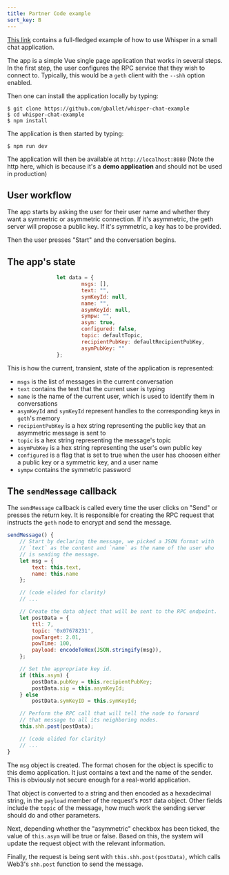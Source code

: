 ```yaml
---
title: Partner Code example
sort_key: B
---
```


[This link](https://github.com/gballet/whisper-chat-example) contains a full-fledged example of how to use Whisper in a small chat application.

The app is a simple Vue single page application that works in several steps. In the first step, the user configures the RPC service that they wish to connect to. Typically, this would be a `geth` client with the `--shh` option enabled.

Then one can install the application locally by typing:

```
$ git clone https://github.com/gballet/whisper-chat-example
$ cd whisper-chat-example
$ npm install
```

The application is then started by typing:

```
$ npm run dev
```

The application will then be available at `http://localhost:8080` (Note the http here, which is because it's a **demo application** and should not be used in production)

## User workflow

The app starts by asking the user for their user name and whether they want a symmetric or asymmetric connection. If it's asymmetric, the geth server will propose a public key. If it's symmetric, a key has to be provided.

Then the user presses "Start" and the conversation begins.

## The app's state

```javascript
                let data = {
                        msgs: [],
                        text: "",
                        symKeyId: null,
                        name: "",
                        asymKeyId: null,
                        sympw: "",
                        asym: true,
                        configured: false,
                        topic: defaultTopic,
                        recipientPubKey: defaultRecipientPubKey,
                        asymPubKey: ""
                };
```

This is how the current, transient, state of the application is represented:

  * `msgs` is the list of messages in the current conversation
  * `text` contains the text that the current user is typing
  * `name` is the name of the current user, which is used to identify them in conversations
  * `asymKeyId` and `symKeyId` represent handles to the corresponding keys in `geth`'s memory
  * `recipientPubKey` is a hex string representing the public key that an asymmetric message is sent to
  * `topic` is a hex string representing the message's topic
  * `asymPubKey` is a hex string representing the user's own public key
  * `configured` is a flag that is set to true when the user has choosen either a public key or a symmetric key, and a user name
  * `sympw` contains the symmetric password

## The `sendMessage` callback

The `sendMessage` callback is called every time the user clicks on "Send" or presses the return key. It is responsible for creating the RPC request that instructs the `geth` node to encrypt and send the message.

```javascript
sendMessage() {
    // Start by declaring the message, we picked a JSON format with
    // `text` as the content and `name` as the name of the user who
    // is sending the message.
    let msg = {
        text: this.text,
        name: this.name
    };

    // (code elided for clarity)
    // ...

    // Create the data object that will be sent to the RPC endpoint.
    let postData = {
        ttl: 7,
        topic: '0x07678231',
        powTarget: 2.01,
        powTime: 100,
        payload: encodeToHex(JSON.stringify(msg)),
    };

    // Set the appropriate key id.
    if (this.asym) {
        postData.pubKey = this.recipientPubKey;
        postData.sig = this.asymKeyId;
    } else
        postData.symKeyID = this.symKeyId;

    // Perform the RPC call that will tell the node to forward
    // that message to all its neighboring nodes.
    this.shh.post(postData);

    // (code elided for clarity)
    // ...
}
```

The `msg` object is created. The format chosen for the object is specific to this demo application. It just contains a text and the name of the sender. This is obviously not secure enough for a real-world application.

That object is converted to a string and then encoded as a hexadecimal string, in the `payload` member of the request's `POST` data object. Other fields include the `topic` of the message, how much work the sending server should do and other parameters.

Next, depending whether the "asymmetric" checkbox has been ticked, the value of `this.asym` will be true or false. Based on this, the system will update the request object with the relevant information.

Finally, the request is being sent with `this.shh.post(postData)`, which calls Web3's `shh.post` function to send the message.
